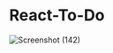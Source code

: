 ﻿# React-To-Do
![Screenshot (142)](https://user-images.githubusercontent.com/86179222/192130627-6e5b3578-c8ab-400d-9178-1bf1fbcccf97.png)
